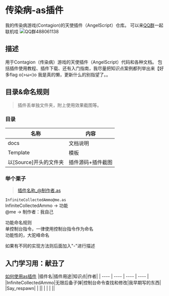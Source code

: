 # 传染病-as插件
我的传染病游戏(Contagion)的天使插件（AngelScript）仓库。 
可以来[QQ群](http://qm.qq.com/cgi-bin/qm/qr?_wv=1027&k=0Ozm8f1bmpqRJ9g978jUY-aznctIUro7&authKey=1C2jhPxEBqLRMOas6MVSO3XuJEdZw1Hq58v%2B8dqWKsItYtfucULuMpAnzdxkTSno&noverify=0&group_code=488061138)一起联机哇
![QQ群488061138](QQgroup.jpg)
## 描述
用于Contagion（传染病）游戏的天使插件（AngelScript）代码和各种文档。 
包括插件使用教程、插件下载、还有入门指南，我尽量把知识点案例都列举出来【好多flag o(>ω<)o 
我是真的懒，更新什么的别指望了。。 

## 目录&命名规则
>插件丢单独文件夹，附上使用效果截图等。 
### 目录
|名称|内容|
| ---- | ---- |
|docs|文档说明|
|Template|模板|
|以\[Source\]开头的文件夹|插件源码+插件截图|

### 举个栗子
>插件名称_@制作者.as 

`InfiniteCollectedAmmo@me.as`  
InfiniteCollectedAmmo -> 功能  
@me -> 制作者：我自己 

功能命名规则   
单控制台指令，一律使用控制台指令作为命名  
功能性的，大驼峰命名  
  
如果有不同的实现方法则后面加入"-"进行描述 


## 入门学习用：献丑了 
[如何使用as插件](docs/如何使用插件.md)
|插件名|插件用途|知识点|作者|
| ---- | ---- | ---- | ---- |
|InfiniteCollectedAmmo|无限后备子弹|控制台命令查找和修改|我早期写的东西|
|Say_respawn|      |      ||
|      |      |      ||

